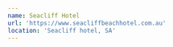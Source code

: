 ```yaml
---
name: Seacliff Hotel
url: 'https://www.seacliffbeachhotel.com.au'
location: 'Seacliff hotel, SA'
---
```


